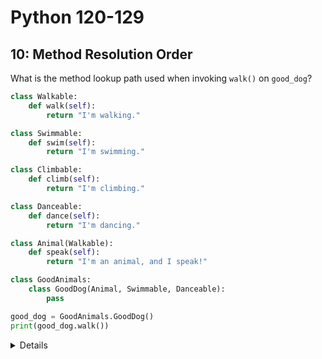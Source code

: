 # Python 120-129
## 10: Method Resolution Order

What is the method lookup path used when invoking `walk()` on `good_dog`?

```Python
class Walkable:
    def walk(self):
        return "I'm walking."

class Swimmable:
    def swim(self):
        return "I'm swimming."

class Climbable:
    def climb(self):
        return "I'm climbing."

class Danceable:
    def dance(self):
        return "I'm dancing."

class Animal(Walkable):
    def speak(self):
        return "I'm an animal, and I speak!"

class GoodAnimals:
    class GoodDog(Animal, Swimmable, Danceable):
        pass

good_dog = GoodAnimals.GoodDog()
print(good_dog.walk())
```
<details></details>